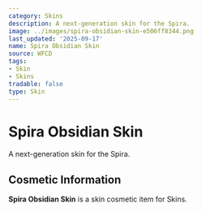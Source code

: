 ```yaml
---
category: Skins
description: A next-generation skin for the Spira.
image: ../images/spira-obsidian-skin-e506ff8344.png
last_updated: '2025-09-17'
name: Spira Obsidian Skin
source: WFCD
tags:
- Skin
- Skins
tradable: false
type: Skin
---
```


# Spira Obsidian Skin

A next-generation skin for the Spira.

## Cosmetic Information

**Spira Obsidian Skin** is a skin cosmetic item for Skins.

